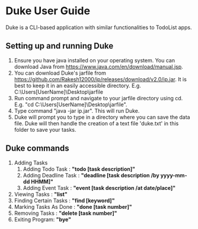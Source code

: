 # Duke User Guide

Duke is a CLI-based application with similar functionalities to TodoList apps.

## Setting up and running Duke
1. Ensure you have java installed on your operating system. You can download Java from https://www.java.com/en/download/manual.jsp.
2. You can download Duke's jarfile from https://github.com/Rakesh12000/ip/releases/download/v2.0/ip.jar. It is best to keep it in an easily accessible directory. E.g. C:\Users\[UserName]\Desktop\jarfile
3. Run command prompt and navigate to your jarfile directory using cd. E.g. "cd C:\Users\[UserName]\Desktop\jarfile".
4. Type command "java -jar ip.jar". This will run Duke.
5. Duke will prompt you to type in a directory where you can save the data file. Duke will then handle the creation of a text file 'duke.txt' in this folder to save your tasks.

## Duke commands
1. Adding Tasks
   1. Adding Todo Task :      **"todo [task description]"**
   1. Adding Deadline Task :  **"deadline [task description /by yyyy-mm-dd HHMM]"**
   1. Adding Event Task :     **"event [task description /at date/place]"**
1. Viewing Tasks :            **"list"**
1. Finding Certain Tasks :    **"find [keyword]"**
1. Marking Tasks As Done :    **"done [task number]"**
1. Removing Tasks :           **"delete [task number]"**
1. Exiting Program:           **"bye"**
